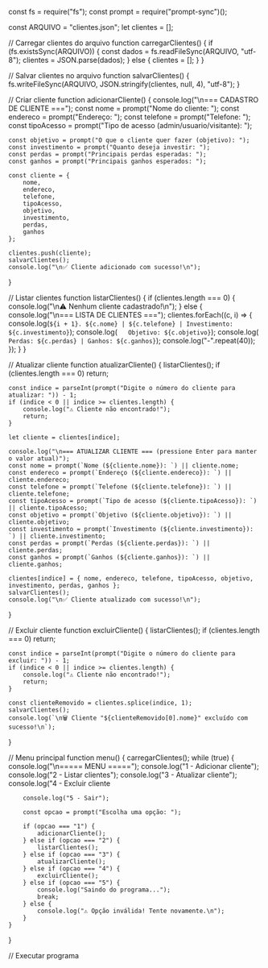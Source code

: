 const fs = require("fs");
const prompt = require("prompt-sync")();

const ARQUIVO = "clientes.json";
let clientes = [];

// Carregar clientes do arquivo
function carregarClientes() {
    if (fs.existsSync(ARQUIVO)) {
        const dados = fs.readFileSync(ARQUIVO, "utf-8");
        clientes = JSON.parse(dados);
    } else {
        clientes = [];
    }
}

// Salvar clientes no arquivo
function salvarClientes() {
    fs.writeFileSync(ARQUIVO, JSON.stringify(clientes, null, 4), "utf-8");
}

// Criar cliente
function adicionarCliente() {
    console.log("\n=== CADASTRO DE CLIENTE ===");
    const nome = prompt("Nome do cliente: ");
    const endereco = prompt("Endereço: ");
    const telefone = prompt("Telefone: ");
    const tipoAcesso = prompt("Tipo de acesso (admin/usuario/visitante): ");

    const objetivo = prompt("O que o cliente quer fazer (objetivo): ");
    const investimento = prompt("Quanto deseja investir: ");
    const perdas = prompt("Principais perdas esperadas: ");
    const ganhos = prompt("Principais ganhos esperados: ");

    const cliente = {
        nome,
        endereco,
        telefone,
        tipoAcesso,
        objetivo,
        investimento,
        perdas,
        ganhos
    };

    clientes.push(cliente);
    salvarClientes();
    console.log("\n✅ Cliente adicionado com sucesso!\n");
}

// Listar clientes
function listarClientes() {
    if (clientes.length === 0) {
        console.log("\n⚠ Nenhum cliente cadastrado!\n");
    } else {
        console.log("\n=== LISTA DE CLIENTES ===");
        clientes.forEach((c, i) => {
            console.log(`${i + 1}. ${c.nome} | ${c.telefone} | Investimento: ${c.investimento}`);
            console.log(`   Objetivo: ${c.objetivo}`);
            console.log(`   Perdas: ${c.perdas} | Ganhos: ${c.ganhos}`);
            console.log("-".repeat(40));
        });
    }
}

// Atualizar cliente
function atualizarCliente() {
    listarClientes();
    if (clientes.length === 0) return;

    const indice = parseInt(prompt("Digite o número do cliente para atualizar: ")) - 1;
    if (indice < 0 || indice >= clientes.length) {
        console.log("⚠ Cliente não encontrado!");
        return;
    }

    let cliente = clientes[indice];

    console.log("\n=== ATUALIZAR CLIENTE === (pressione Enter para manter o valor atual)");
    const nome = prompt(`Nome (${cliente.nome}): `) || cliente.nome;
    const endereco = prompt(`Endereço (${cliente.endereco}): `) || cliente.endereco;
    const telefone = prompt(`Telefone (${cliente.telefone}): `) || cliente.telefone;
    const tipoAcesso = prompt(`Tipo de acesso (${cliente.tipoAcesso}): `) || cliente.tipoAcesso;
    const objetivo = prompt(`Objetivo (${cliente.objetivo}): `) || cliente.objetivo;
    const investimento = prompt(`Investimento (${cliente.investimento}): `) || cliente.investimento;
    const perdas = prompt(`Perdas (${cliente.perdas}): `) || cliente.perdas;
    const ganhos = prompt(`Ganhos (${cliente.ganhos}): `) || cliente.ganhos;

    clientes[indice] = { nome, endereco, telefone, tipoAcesso, objetivo, investimento, perdas, ganhos };
    salvarClientes();
    console.log("\n✅ Cliente atualizado com sucesso!\n");
}

// Excluir cliente
function excluirCliente() {
    listarClientes();
    if (clientes.length === 0) return;

    const indice = parseInt(prompt("Digite o número do cliente para excluir: ")) - 1;
    if (indice < 0 || indice >= clientes.length) {
        console.log("⚠ Cliente não encontrado!");
        return;
    }

    const clienteRemovido = clientes.splice(indice, 1);
    salvarClientes();
    console.log(`\n🗑 Cliente "${clienteRemovido[0].nome}" excluído com sucesso!\n`);
}

// Menu principal
function menu() {
    carregarClientes();
    while (true) {
        console.log("\n===== MENU =====");
        console.log("1 - Adicionar cliente");
        console.log("2 - Listar clientes");
        console.log("3 - Atualizar cliente");
        console.log("4 - Excluir cliente

        console.log("5 - Sair");

        const opcao = prompt("Escolha uma opção: ");

        if (opcao === "1") {
            adicionarCliente();
        } else if (opcao === "2") {
            listarClientes();
        } else if (opcao === "3") {
            atualizarCliente();
        } else if (opcao === "4") {
            excluirCliente();
        } else if (opcao === "5") {
            console.log("Saindo do programa...");
            break;
        } else {
            console.log("⚠ Opção inválida! Tente novamente.\n");
        }
    }
}

// Executar programa

